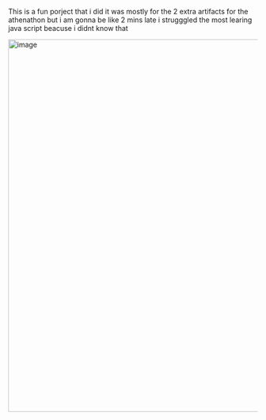 This is a fun porject that i did it was mostly for the 2 extra artifacts for the athenathon but i am gonna be like 2 mins late
i strugggled the most learing java script beacuse i didnt know that

<img width="1916" height="752" alt="image" src="https://github.com/user-attachments/assets/5f598d45-2fec-4860-ba44-d192048139b2" />

